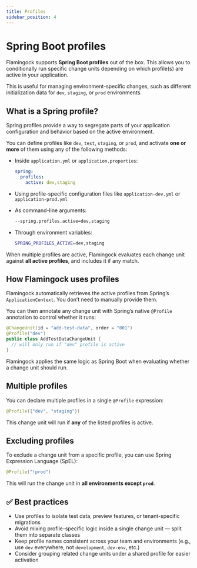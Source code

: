 ```yaml
---
title: Profiles
sidebar_position: 4
---
```


# Spring Boot profiles

Flamingock supports **Spring Boot profiles** out of the box. This allows you to conditionally run specific change units depending on which profile(s) are active in your application.

This is useful for managing environment-specific changes, such as different initialization data for `dev`, `staging`, or `prod` environments.


## What is a Spring profile?

Spring profiles provide a way to segregate parts of your application configuration and behavior based on the active environment.

You can define profiles like `dev`, `test`, `staging`, or `prod`, and activate **one or more** of them using any of the following methods:

- Inside `application.yml` or `application.properties`:
  ```yaml
  spring:
    profiles:
      active: dev,staging
  ```

- Using profile-specific configuration files like `application-dev.yml` or `application-prod.yml`

- As command-line arguments:
  ```bash
  --spring.profiles.active=dev,staging
  ```

- Through environment variables:
  ```bash
  SPRING_PROFILES_ACTIVE=dev,staging
  ```

When multiple profiles are active, Flamingock evaluates each change unit against **all active profiles**, and includes it if any match.


## How Flamingock uses profiles

Flamingock automatically retrieves the active profiles from Spring’s `ApplicationContext`. You don’t need to manually provide them.

You can then annotate any change unit with Spring’s native `@Profile` annotation to control whether it runs:

```java
@ChangeUnit(id = "add-test-data", order = "001")
@Profile("dev")
public class AddTestDataChangeUnit {
  // will only run if "dev" profile is active
}
```

Flamingock applies the same logic as Spring Boot when evaluating whether a change unit should run.


## Multiple profiles

You can declare multiple profiles in a single `@Profile` expression:

```java
@Profile({"dev", "staging"})
```

This change unit will run if **any** of the listed profiles is active.


## Excluding profiles

To exclude a change unit from a specific profile, you can use Spring Expression Language (SpEL):

```java
@Profile("!prod")
```

This will run the change unit in **all environments except `prod`**.


## ✅ Best practices

- Use profiles to isolate test data, preview features, or tenant-specific migrations
- Avoid mixing profile-specific logic inside a single change unit — split them into separate classes
- Keep profile names consistent across your team and environments (e.g., use `dev` everywhere, not `development`, `dev-env`, etc.)
- Consider grouping related change units under a shared profile for easier activation
